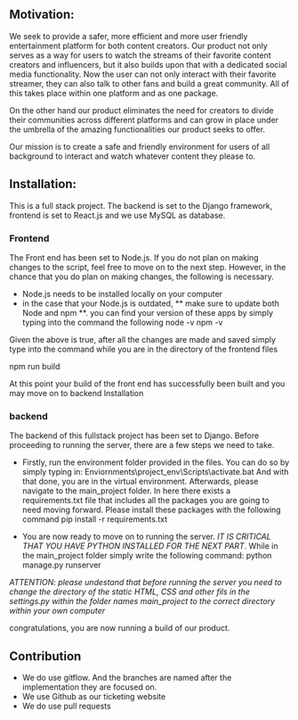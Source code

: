 

## Motivation:

We seek to provide a safer, more efficient and more user friendly entertainment platform for both content creators. Our product not only serves as a way for users to watch the streams of their favorite content creators and influencers, but it also builds upon that with a dedicated social media functionality. Now the user can not only interact with their favorite streamer, they can also talk to other fans and build a great community. All of this takes place within one platform and as one package.

On the other hand our product eliminates the need for creators to divide their communities across different platforms and can grow in place under the umbrella of the amazing functionalities our product seeks to offer.

Our mission is to create a safe and friendly environment for users of all background to interact and watch whatever content they please to.

## Installation:
This is a full stack project. The backend is set to the Django framework, frontend is set to React.js and we use MySQL as database.

### Frontend
The Front end has been set to Node.js. If you do not plan on making changes to the script, feel free to move on to the next step. However, in the chance that you do plan on making changes, the following is necessary.
- Node.js needs to be installed locally on your computer
- in the case that your Node.js is outdated, ** make sure to update both Node and npm **. you can find your version of these apps by simply typing into the command the following
node -v
npm -v

Given the above is true, after all the changes are made and saved simply type into the command while you are in the directory of the frontend files

npm run build


At this point your build of the front end has successfully been built and you may move on to backend Installation

### backend
The backend of this fullstack project has been set to Django. Before proceeding to running the server, there are a few steps we need to take.

- Firstly, run the environment folder provided in the files. You can do so by simply typing in:
Enviornments\project_env\Scripts\activate.bat
And with that done, you are in the virtual environment. Afterwards, please navigate to the main_project folder. In here there exists a requirements.txt file that includes all the packages you are going to need moving forward. Please install these packages with the following command
pip install -r requirements.txt

- You are now ready to move on to running the server. *IT IS CRITICAL THAT YOU HAVE PYTHON INSTALLED FOR THE NEXT PART*. While in the main_project folder simply write the following command:
python manage.py runserver

*ATTENTION: please undestand that before running the server you need to change the directory of the static HTML, CSS and other fils in the settings.py within the folder names main_project to the correct directory within your own computer*

congratulations, you are now running a build of our product.


## Contribution
- We do use gitflow. And the branches are named after the implementation they are focused on.
- We use Github as our ticketing website
- We do use pull requests




